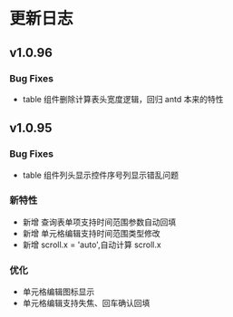 # 更新日志

## v1.0.96

### Bug Fixes

-   table 组件删除计算表头宽度逻辑，回归 antd 本来的特性

## v1.0.95

### Bug Fixes

-   table 组件列头显示控件序号列显示错乱问题

### 新特性

-   新增 查询表单项支持时间范围参数自动回填
-   新增 单元格编辑支持时间范围类型修改
-   新增 scroll.x = 'auto',自动计算 scroll.x

### 优化

-   单元格编辑图标显示
-   单元格编辑支持失焦、回车确认回填
